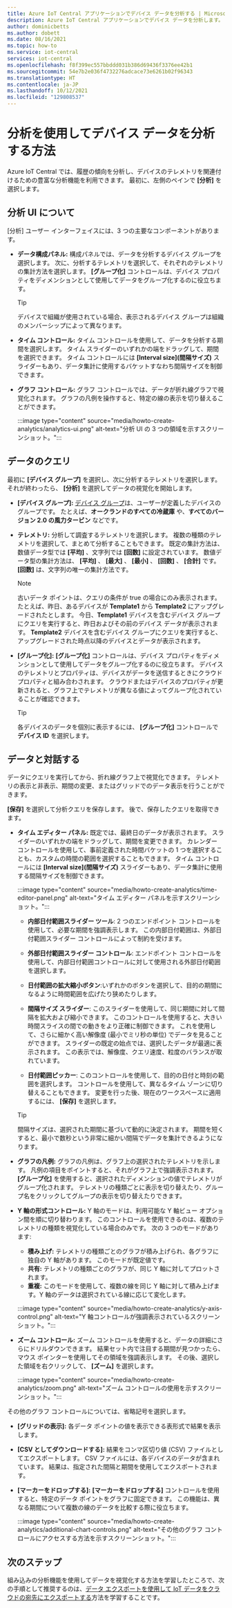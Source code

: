 ```yaml
---
title: Azure IoT Central アプリケーションでデバイス データを分析する | Microsoft Docs
description: Azure IoT Central アプリケーションでデバイス データを分析します。
author: dominicbetts
ms.author: dobett
ms.date: 08/16/2021
ms.topic: how-to
ms.service: iot-central
services: iot-central
ms.openlocfilehash: f8f399ec557bbddd031b386d69436f3376ee42b1
ms.sourcegitcommit: 54e7b2e036f4732276adcace73e6261b02f96343
ms.translationtype: HT
ms.contentlocale: ja-JP
ms.lasthandoff: 10/12/2021
ms.locfileid: "129808537"
---
```

# <a name="how-to-use-analytics-to-analyze-device-data"></a>分析を使用してデバイス データを分析する方法

Azure IoT Central では、履歴の傾向を分析し、デバイスのテレメトリを関連付けるための豊富な分析機能を利用できます。 最初に、左側のペインで **[分析]** を選択します。

## <a name="understand-the-analytics-ui"></a>分析 UI について

[分析] ユーザー インターフェイスには、3 つの主要なコンポーネントがあります。

- **データ構成パネル:** 構成パネルでは、データを分析するデバイス グループを選択します。 次に、分析するテレメトリを選択して、それぞれのテレメトリの集計方法を選択します。 **[グループ化]** コントロールは、デバイス プロパティをディメンションとして使用してデータをグループ化するのに役立ちます。

    > [!TIP]
    > デバイスで組織が使用されている場合、表示されるデバイス グループは組織のメンバーシップによって異なります。

- **タイム コントロール:** タイム コントロールを使用して、データを分析する期間を選択します。 タイム スライダーのいずれかの端をドラッグして、期間を選択できます。 タイム コントロールには **[Interval size]\(間隔サイズ\)** スライダーもあり、データ集計に使用するバケットすなわち間隔サイズを制御できます。

- **グラフ コントロール:** グラフ コントロールでは、データが折れ線グラフで視覚化されます。 グラフの凡例を操作すると、特定の線の表示を切り替えることができます。

  :::image type="content" source="media/howto-create-analytics/analytics-ui.png" alt-text="分析 UI の 3 つの領域を示すスクリーンショット。":::

## <a name="query-your-data"></a>データのクエリ

最初に **[デバイス グループ]** を選択し、次に分析するテレメトリを選択します。 それが終わったら、 **[分析]** を選択してデータの視覚化を開始します。

- **[デバイス グループ]:** [デバイス グループ](tutorial-use-device-groups.md)は、ユーザーが定義したデバイスのグループです。 たとえば、**オークランドのすべての冷蔵庫** や、**すべてのバージョン 2.0 の風力タービン** などです。

- **テレメトリ:** 分析して調査するテレメトリを選択します。 複数の種類のテレメトリを選択して、まとめて分析することもできます。 既定の集計方法は、数値データ型では **[平均]** 、文字列では **[回数]** に設定されています。 数値データ型の集計方法は、 **[平均]** 、 **[最大]** 、 **[最小]** 、 **[回数]** 、 **[合計]** です。 **[回数]** は、文字列の唯一の集計方法です。

    > [!NOTE]
    > 古いデータ ポイントは、クエリの条件が true の場合にのみ表示されます。 たとえば、昨日、あるデバイスが **Template1** から **Template2** にアップグレードされたとします。 今日、**Template1** デバイスを含むデバイス グループにクエリを実行すると、昨日およびその前のデバイス データが表示されます。 **Template2** デバイスを含むデバイス グループにクエリを実行すると、アップグレードされた時点以降のデバイスとデータが表示されます。

- **[グループ化]:** **[グループ化]** コントロールは、デバイス プロパティをディメンションとして使用してデータをグループ化するのに役立ちます。 デバイスのテレメトリとプロパティは、デバイスがデータを送信するときにクラウド プロパティと組み合わされます。 クラウドまたはデバイスのプロパティが更新されると、グラフ上でテレメトリが異なる値によってグループ化されていることが確認できます。

    > [!TIP]
    > 各デバイスのデータを個別に表示するには、 **[グループ化]** コントロールで **デバイス ID** を選択します。

## <a name="interact-with-your-data"></a>データと対話する

データにクエリを実行してから、折れ線グラフ上で視覚化できます。 テレメトリの表示と非表示、期間の変更、またはグリッドでのデータ表示を行うことができます。

**[保存]** を選択して分析クエリを保存します。 後で、保存したクエリを取得できます。

- **タイム エディター パネル:** 既定では、最終日のデータが表示されます。 スライダーのいずれかの端をドラッグして、期間を変更できます。 カレンダー コントロールを使用して、事前定義された時間バケットの 1 つを選択することも、カスタムの時間の範囲を選択することもできます。 タイム コントロールには **[Interval size]\(間隔サイズ\)** スライダーもあり、データ集計に使用する間隔サイズを制御できます。

  :::image type="content" source="media/howto-create-analytics/time-editor-panel.png" alt-text="タイム エディター パネルを示すスクリーンショット。":::

  - **内部日付範囲スライダー ツール**: 2 つのエンドポイント コントロールを使用して、必要な期間を強調表示します。 この内部日付範囲は、外部日付範囲スライダー コントロールによって制約を受けます。
  
  - **外部日付範囲スライダー コントロール**: エンドポイント コントロールを使用して、内部日付範囲コントロールに対して使用される外部日付範囲を選択します。

  - **日付範囲の拡大縮小ボタン**:いずれかのボタンを選択して、目的の期間になるように時間範囲を広げたり狭めたりします。

  - **間隔サイズ スライダー**: このスライダーを使用して、同じ期間に対して間隔を拡大および縮小できます。 このコントロールを使用すると、大きい時間スライスの間での動きをより正確に制御できます。 これを使用して、さらに細かく高い解像度 (最小でミリ秒の単位) でデータを見ることができます。 スライダーの既定の始点では、選択したデータが最適に表示されます。 この表示では、解像度、クエリ速度、粒度のバランスが取れています。
  
  - **日付範囲ピッカー**: このコントロールを使用して、目的の日付と時刻の範囲を選択します。 コントロールを使用して、異なるタイム ゾーンに切り替えることもできます。 変更を行った後、現在のワークスペースに適用するには、 **[保存]** を選択します。

  > [!TIP]
  > 間隔サイズは、選択された期間に基づいて動的に決定されます。 期間を短くすると、最小で数秒という非常に細かい間隔でデータを集計できるようになります。

- **グラフの凡例:** グラフの凡例は、グラフ上の選択されたテレメトリを示します。 凡例の項目をポイントすると、それがグラフ上で強調表示されます。 **[グループ化]** を使用すると、選択されたディメンションの値でテレメトリがグループ化されます。 テレメトリの種類ごとに表示を切り替えたり、グループ名をクリックしてグループの表示を切り替えたりできます。  

- **Y 軸の形式コントロール:** Y 軸のモードは、利用可能な Y 軸ビュー オプション間を順に切り替わります。 このコントロールを使用できるのは、複数のテレメトリの種類を視覚化している場合のみです。 次の 3 つのモードがあります:

  - **積み上げ:** テレメトリの種類ごとのグラフが積み上げられ、各グラフに独自の Y 軸があります。 このモードが既定値です。
  - **共有:** テレメトリの種類ごとのグラフが、同じ Y 軸に対してプロットされます。
  - **重複:** このモードを使用して、複数の線を同じ Y 軸に対して積み上げます。Y 軸のデータは選択されている線に応じて変化します。

  :::image type="content" source="media/howto-create-analytics/y-axis-control.png" alt-text="Y 軸コントロールが強調表示されているスクリーンショット。":::

- **ズーム コントロール:** ズーム コントロールを使用すると、データの詳細にさらにドリルダウンできます。 結果セット内で注目する期間が見つかったら、マウス ポインターを使用してその領域を強調表示します。 その後、選択した領域を右クリックして、 **[ズーム]** を選択します。

  :::image type="content" source="media/howto-create-analytics/zoom.png" alt-text="ズーム コントロールの使用を示すスクリーンショット。":::

その他のグラフ コントロールについては、省略記号を選択します。

- **[グリッドの表示]:** 各データ ポイントの値を表示できる表形式で結果を表示します。

- **[CSV としてダウンロードする]:** 結果をコンマ区切り値 (CSV) ファイルとしてエクスポートします。 CSV ファイルには、各デバイスのデータが含まれています。 結果は、指定された間隔と期間を使用してエクスポートされます。

- **[マーカーをドロップする]:** **[マーカーをドロップする]** コントロールを使用すると、特定のデータ ポイントをグラフに固定できます。 この機能は、異なる期間について複数の線のデータを比較する際に役立ちます。

  :::image type="content" source="media/howto-create-analytics/additional-chart-controls.png" alt-text="その他のグラフ コントロールにアクセスする方法を示すスクリーンショット。":::

## <a name="next-steps"></a>次のステップ

組み込みの分析機能を使用してデータを視覚化する方法を学習したところで、次の手順として推奨するのは、[データ エクスポートを使用して IoT データをクラウドの宛先にエクスポートする](howto-export-data.md)方法を学習することです。
